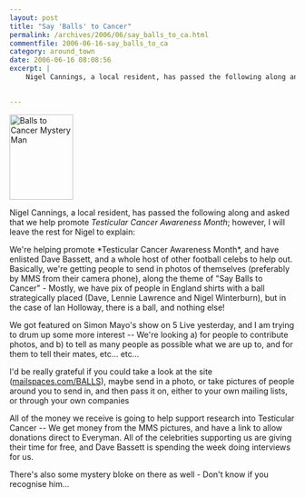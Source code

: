 ```yaml
---
layout: post
title: "Say 'Balls' to Cancer"
permalink: /archives/2006/06/say_balls_to_ca.html
commentfile: 2006-06-16-say_balls_to_ca
category: around_town
date: 2006-06-16 08:08:56
excerpt: |
    Nigel Cannings, a local resident, has passed the following along and asked that we help promote _Testicular Cancer Awareness Month_; however, I will leave the rest for Nigel to explain:
    

---
```


<a href="/assets/images/2006/balls.jpg"><img src="/assets/images/2006/balls-thumb.jpg" width="112" height="150" alt="Balls to Cancer Mystery Man" class="photo right" /></a>

Nigel Cannings, a local resident, has passed the following along and asked that we help promote <em>Testicular Cancer Awareness Month</em>; however, I will leave the rest for Nigel to explain:

<div markdown="1" class="letter">
We're helping promote *Testicular Cancer Awareness Month*, and have enlisted Dave Bassett, and a whole host of other football celebs to help out. Basically, we're getting people to send in photos of themselves (preferably by MMS from their camera phone), along the theme of "Say Balls to Cancer" - Mostly, we have pix of people in England shirts with a ball strategically placed (Dave, Lennie Lawrence and Nigel Winterburn), but in the case of Ian Holloway, there is a ball, and nothing else!

We got featured on Simon Mayo's show on 5 Live yesterday, and I am trying to drum up some more interest -- We're looking a) for people to contribute photos, and b) to tell as many people as possible what we are up to, and for them to tell their mates, etc... etc...

I'd be really grateful if you could take a look at the site ([mailspaces.com/BALLS](http://mailspaces.com/BALLS")), maybe send in a photo, or take pictures of people around you to send in, and then pass it on, either to your own mailing lists, or through your own companies

All of the money we receive is going to help support research into Testicular Cancer -- We get money from the MMS pictures, and have a link to allow donations direct to Everyman. All of the celebrities supporting us are giving their time for free, and Dave Bassett is spending the week doing interviews for us.

There's also some mystery bloke on there as well - Don't know if you recognise him...

</div>
